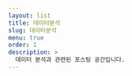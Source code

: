 ```yaml
---
layout: list
title: 데이터분석
slug: 데이터분석
menu: true
order: 1
description: >
  데이터 분석과 관련된 포스팅 공간입니다.
---
```

